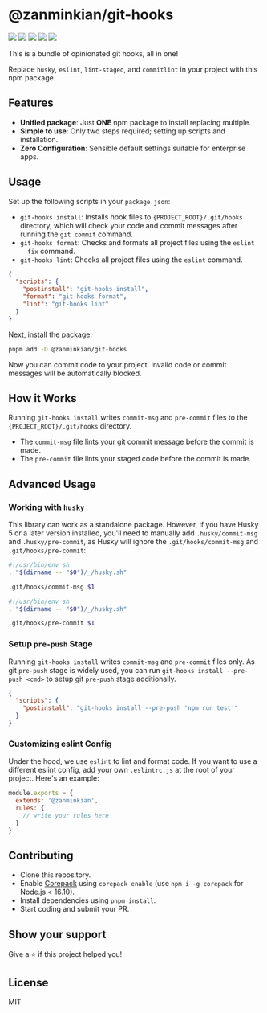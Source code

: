 # @zanminkian/git-hooks

[![](https://img.shields.io/npm/l/@zanminkian/git-hooks.svg)](https://github.com/zanminkian/git-hooks/blob/master/LICENSE)
[![](https://img.shields.io/npm/v/@zanminkian/git-hooks.svg)](https://www.npmjs.com/package/@zanminkian/git-hooks)
[![](https://img.shields.io/npm/dm/@zanminkian/git-hooks.svg)](https://www.npmjs.com/package/@zanminkian/git-hooks)
[![](https://img.shields.io/librariesio/release/npm/@zanminkian/git-hooks)](https://www.npmjs.com/package/@zanminkian/git-hooks)
[![](https://packagephobia.com/badge?p=@zanminkian/git-hooks)](https://packagephobia.com/result?p=@zanminkian/git-hooks)

This is a bundle of opinionated git hooks, all in one!

Replace `husky`, `eslint`, `lint-staged`, and `commitlint` in your project with this npm package.

## Features

- **Unified package**: Just **ONE** npm package to install replacing multiple.
- **Simple to use**: Only two steps required; setting up scripts and installation.
- **Zero Configuration**: Sensible default settings suitable for enterprise apps.

## Usage

Set up the following scripts in your `package.json`:

- `git-hooks install`: Installs hook files to `{PROJECT_ROOT}/.git/hooks` directory, which will check your code and commit messages after running the `git commit` command.
- `git-hooks format`: Checks and formats all project files using the `eslint --fix` command.
- `git-hooks lint`: Checks all project files using the `eslint` command.

```json
{
  "scripts": {
    "postinstall": "git-hooks install",
    "format": "git-hooks format",
    "lint": "git-hooks lint"
  }
}
```

Next, install the package:

```sh
pnpm add -D @zanminkian/git-hooks
```

Now you can commit code to your project. Invalid code or commit messages will be automatically blocked.

## How it Works

Running `git-hooks install` writes `commit-msg` and `pre-commit` files to the `{PROJECT_ROOT}/.git/hooks` directory.

- The `commit-msg` file lints your git commit message before the commit is made.
- The `pre-commit` file lints your staged code before the commit is made.

## Advanced Usage

### Working with `husky`

This library can work as a standalone package. However, if you have Husky 5 or a later version installed, you'll need to manually add `.husky/commit-msg` and `.husky/pre-commit`, as Husky will ignore the `.git/hooks/commit-msg` and `.git/hooks/pre-commit`:

```sh
#!/usr/bin/env sh
. "$(dirname -- "$0")/_/husky.sh"

.git/hooks/commit-msg $1
```

```sh
#!/usr/bin/env sh
. "$(dirname -- "$0")/_/husky.sh"

.git/hooks/pre-commit $1
```

### Setup `pre-push` Stage

Running `git-hooks install` writes `commit-msg` and `pre-commit` files only. As git `pre-push` stage is widely used, you can run `git-hooks install --pre-push <cmd>` to setup git `pre-push` stage additionally.

```json
{
  "scripts": {
    "postinstall": "git-hooks install --pre-push 'npm run test'"
  }
}
```

### Customizing eslint Config

Under the hood, we use `eslint` to lint and format code. If you want to use a different eslint config, add your own `.eslintrc.js` at the root of your project. Here's an example:

```js
module.exports = {
  extends: '@zanminkian',
  rules: {
    // write your rules here
  }
}
```

## Contributing

- Clone this repository.
- Enable [Corepack](https://github.com/nodejs/corepack) using `corepack enable` (use `npm i -g corepack` for Node.js < 16.10).
- Install dependencies using `pnpm install`.
- Start coding and submit your PR.

## Show your support

Give a ⭐️ if this project helped you!

## License

MIT
